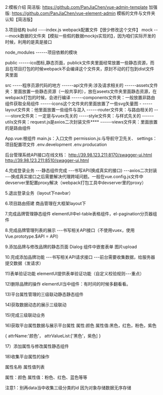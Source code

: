 2:模板介绍 简洁版: https://github.com/PanJiaChen/vue-admin-template 加强版: https://github.com/PanJiaChen/vue-element-admin 模板的文件与文件夹认知【简洁版】

3.项目结构
  build 
    ----index.js webpack配置文件【很少修改这个文件】 mock
  ----mock数据的文件夹【模拟一些假的数据mockjs实现的】，因为咱们实际开发的时候，利用的是真是接口

  node_modules ------项目依赖的模块

  public 
    ------ico图标,静态页面，publick文件夹里面经常放置一些静态资源，而且在项目打包的时候webpack不会编译这个文件夹，原封不动的打包到dist文件夹里面

  src -----程序员源代码的地方
    ------api文件夹:涉及请求相关的 
    ------assets文件夹：里面放置一些静态资源（一般共享的），放在aseets文件夹里面静态资源，在webpack打包的时候，会进行编译 
    ------components文件夹：一般放置非路由组件获取全局组件
    ------icons这个文件夹的里面放置了一些svg矢量图 -
    -----layout文件夹：他里面放置一些组件与混入
    ------router文件夹：与路由相关的 
    -----store文件夹：一定是与vuex先关的 
    -----style文件夹：与样式先关的 
    ------utils文件夹：request.js是axios二次封装文件**** 
    ------views文件夹：里面放置的是路由组件

  App.vue:根组件 
  main.js：入口文件
  permission.js:与导航守卫先关、
  settings：项目配置项文件 .env.development .env.producation

后台管理系统API接口在线文档： http://39.98.123.211:8170/swagger-ui.html http://39.98.123.211:8510/swagger-ui.html

4.完成登录业务
  ---静态组件完成
  ---书写API(换成真实的接口)
  ---axios二次封装
  ---换成真实接口之后需要解决代理跨域问题。一般在vue.config.js文件中devserver里配置proxy解决（webpack打包工具中devserver里的proxy）

5.退出登录业务（layout下navbar）

6.项目路由搭建
  商品管理在大框架layout下

7.完成品牌管理静态组件
  elementUI中el-table表格组件，el-pagination分页器组件

8.完成品牌管理列表的展示
  ---书写相关API接口（不使用vuex，使用Vue.prototype.$API = API）

9.添加品牌与修改品牌的静态页面
  Dialog 组件中嵌套表单
  图片upload

10.完成添加品牌功能
  ---书写相关API请求接口
  ---前台需要收集数据，给服务器提交数据（发请求）
  
11)表单验证功能 elementUI提供表单验证功能（自定义校验规则---重点）

12)删除品牌的操作 elementUI当中组件：有时间的时候多翻看看。

13)平台属性管理的三级联动静态静态组件

14)获取数据动态的展示三级联动

15)完成三级联动业务

16)获取平台属性数据与展示平台属性 属性:颜色 属性值:黑色，红色，粉色，紫色

{ attrName:'颜色'， attrValueList:['黑色'，紫色] }

17）添加属性与修改属性静态组件

18)收集平台属性的操作

属性名称 属性值列表

属性：颜色 属性值：粉色、红色、蓝色等等

注意1：别再data当中收集三级分类的id 因为对象存储数据无序存储